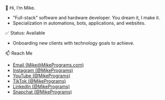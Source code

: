 👋 Hi, I’m Mike.
- "Full-stack" software and hardware developer. You dream it, I make it.
- Specialization in automations, bots, applications, and websites.

✅ Status: Available
- Onboarding new clients with technology goals to achieve.

📫 Reach Me
- [Email (Mike@MikePrograms.com)](mike@mikeprograms.com)
- [Instagram (@MikePrograms)](https://instagram.com/mikeprograms)
- [YouTube (@MikePrograms)](https://youtube.com/@mikeprograms)
- [TikTok (@MikePrograms)](https://tiktok.com/@mikeprograms)
- [LinkedIn (@MikePrograms)](https://linkedin.com/in/mikeprograms)
- [Snapchat (@MikePrograms)](https://www.snapchat.com/add/mikeprograms)
